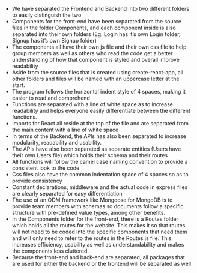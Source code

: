 -	We have separated the Frontend and Backend into two different folders to easily distinguish the two
-	Components for the front-end have been separated from the source files in the folder Components, and each component inside is also separated into their own folders (Eg. Login has it’s own Login folder, Signup has it’s own Signup folder)
-	The components all have their own js file and their own css file to help group members as well as others who read the code get a better understanding of how that component is styled and overall improve readability
-	Aside from the source files that is created using create-react-app, all other folders and files will be named with an uppercase letter at the start.
-	The program follows the horizontal indent style of 4 spaces, making it easier to read and comprehend
-	Functions are separated with a line of white space as to increase readability and helps everyone easily differentiate between the different functions.
- Imports for React all reside at the top of the file and are separated from the main content with a line of white space
- In terms of the Backend, the APIs has also been separated to increase modularity, readability and usability. 
- The APIs have also been separated as separate entities (Users have their own Users file) which holds their schema and their routes 
- All functions will follow the camel case naming convention to provide a consistent look to the code
-	Css files also have the common indentation space of 4 spaces so as to provide consistency
-	Constant declarations, middleware and the actual code in express files are clearly separated for easy differentiation
-	The use of an ODM framework like Mongoose for MongoDB is to provide team members with schemas so documents follow a specific structure with pre-defined value types, among other benefits.
-	In the Components folder for the front-end, there is a Routes folder which holds all the routes for the website. This makes it so that routes will not need to be coded into the specific components that need them and will only need to refer to the routes in the Routes.js file. This increases efficiency, usability as well as understandability and makes the components less cluttered.
-	Because the front-end and back-end are separated, all packages that are used for either the backend or the frontend will be separated as well
